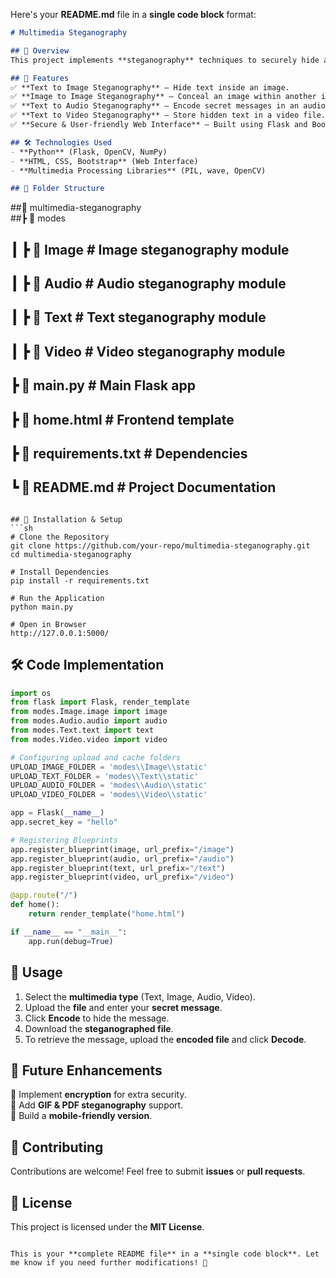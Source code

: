 Here's your **README.md** file in a **single code block** format:  

```md
# Multimedia Steganography

## 📌 Overview  
This project implements **steganography** techniques to securely hide and extract secret messages within **images, audio, text, and video files**. It provides a user-friendly web interface built using Flask.  

## 🚀 Features  
✅ **Text to Image Steganography** – Hide text inside an image.  
✅ **Image to Image Steganography** – Conceal an image within another image.  
✅ **Text to Audio Steganography** – Encode secret messages in an audio file.  
✅ **Text to Video Steganography** – Store hidden text in a video file.  
✅ **Secure & User-friendly Web Interface** – Built using Flask and Bootstrap.  

## 🛠 Technologies Used  
- **Python** (Flask, OpenCV, NumPy)  
- **HTML, CSS, Bootstrap** (Web Interface)  
- **Multimedia Processing Libraries** (PIL, wave, OpenCV)  

## 📂 Folder Structure  
```
##📂 multimedia-steganography  
##┣ 📂 modes  
## ┃ ┣ 📂 Image  # Image steganography module  
## ┃ ┣ 📂 Audio  # Audio steganography module  
## ┃ ┣ 📂 Text   # Text steganography module  
## ┃ ┣ 📂 Video  # Video steganography module  
## ┣ 📜 main.py  # Main Flask app  
## ┣ 📜 home.html  # Frontend template  
## ┣ 📜 requirements.txt  # Dependencies  
## ┗ 📜 README.md  # Project Documentation  
```

## 🔧 Installation & Setup  
```sh
# Clone the Repository  
git clone https://github.com/your-repo/multimedia-steganography.git  
cd multimedia-steganography  

# Install Dependencies  
pip install -r requirements.txt  

# Run the Application  
python main.py  

# Open in Browser  
http://127.0.0.1:5000/  
```

## 🛠 Code Implementation  
```python
import os
from flask import Flask, render_template
from modes.Image.image import image
from modes.Audio.audio import audio
from modes.Text.text import text
from modes.Video.video import video

# Configuring upload and cache folders
UPLOAD_IMAGE_FOLDER = 'modes\\Image\\static'
UPLOAD_TEXT_FOLDER = 'modes\\Text\\static'
UPLOAD_AUDIO_FOLDER = 'modes\\Audio\\static'
UPLOAD_VIDEO_FOLDER = 'modes\\Video\\static'

app = Flask(__name__)
app.secret_key = "hello"

# Registering Blueprints
app.register_blueprint(image, url_prefix="/image")
app.register_blueprint(audio, url_prefix="/audio")
app.register_blueprint(text, url_prefix="/text")
app.register_blueprint(video, url_prefix="/video")

@app.route("/")
def home():
    return render_template("home.html")

if __name__ == "__main__":
    app.run(debug=True)
```

## 🎯 Usage  
1. Select the **multimedia type** (Text, Image, Audio, Video).  
2. Upload the **file** and enter your **secret message**.  
3. Click **Encode** to hide the message.  
4. Download the **steganographed file**.  
5. To retrieve the message, upload the **encoded file** and click **Decode**.  

## 🔮 Future Enhancements  
🔹 Implement **encryption** for extra security.  
🔹 Add **GIF & PDF steganography** support.  
🔹 Build a **mobile-friendly version**.  

## 🤝 Contributing  
Contributions are welcome! Feel free to submit **issues** or **pull requests**.  

## 📜 License  
This project is licensed under the **MIT License**.  
```

This is your **complete README file** in a **single code block**. Let me know if you need further modifications! 🚀
